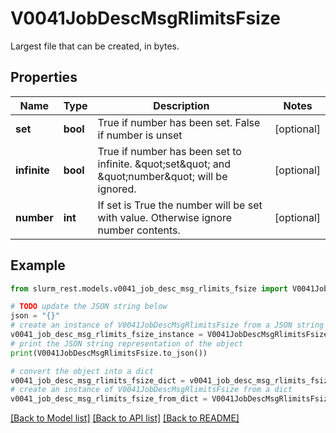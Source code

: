 # V0041JobDescMsgRlimitsFsize

Largest file that can be created, in bytes.

## Properties

Name | Type | Description | Notes
------------ | ------------- | ------------- | -------------
**set** | **bool** | True if number has been set. False if number is unset | [optional] 
**infinite** | **bool** | True if number has been set to infinite. \&quot;set\&quot; and \&quot;number\&quot; will be ignored. | [optional] 
**number** | **int** | If set is True the number will be set with value. Otherwise ignore number contents. | [optional] 

## Example

```python
from slurm_rest.models.v0041_job_desc_msg_rlimits_fsize import V0041JobDescMsgRlimitsFsize

# TODO update the JSON string below
json = "{}"
# create an instance of V0041JobDescMsgRlimitsFsize from a JSON string
v0041_job_desc_msg_rlimits_fsize_instance = V0041JobDescMsgRlimitsFsize.from_json(json)
# print the JSON string representation of the object
print(V0041JobDescMsgRlimitsFsize.to_json())

# convert the object into a dict
v0041_job_desc_msg_rlimits_fsize_dict = v0041_job_desc_msg_rlimits_fsize_instance.to_dict()
# create an instance of V0041JobDescMsgRlimitsFsize from a dict
v0041_job_desc_msg_rlimits_fsize_from_dict = V0041JobDescMsgRlimitsFsize.from_dict(v0041_job_desc_msg_rlimits_fsize_dict)
```
[[Back to Model list]](../README.md#documentation-for-models) [[Back to API list]](../README.md#documentation-for-api-endpoints) [[Back to README]](../README.md)


